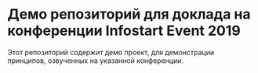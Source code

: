 # Демо репозиторий для доклада на конференции Infostart Event 2019

Этот репозиторий содержит демо проект, для демонстрации принципов, озвученных на указанной конференции.
